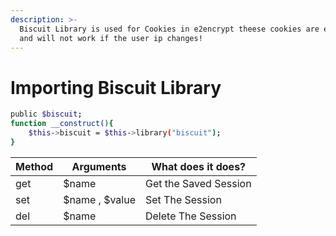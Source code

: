 ```yaml
---
description: >-
  Biscuit Library is used for Cookies in e2encrypt theese cookies are encrypted
  and will not work if the user ip changes!
---
```


# Importing Biscuit Library

```bash
public $biscuit;
function __construct(){
    $this->biscuit = $this->library("biscuit");
}
```

| Method | Arguments      | What does it does?    |
| ------ | -------------- | --------------------- |
| get    | $name          | Get the Saved Session |
| set    | $name , $value | Set The Session       |
| del    | $name          | Delete The Session    |
